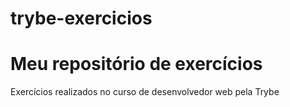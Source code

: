 # trybe-exercicios
# Meu repositório de exercícios
Exercícios realizados no curso de desenvolvedor web pela Trybe
